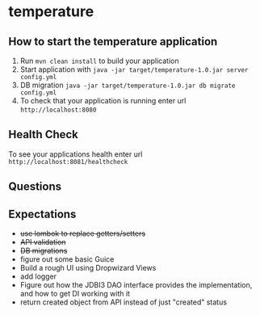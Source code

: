 # temperature

How to start the temperature application
---

1. Run `mvn clean install` to build your application
1. Start application with `java -jar target/temperature-1.0.jar server config.yml`
1. DB migration `java -jar target/temperature-1.0.jar db migrate config.yml`
1. To check that your application is running enter url `http://localhost:8080`

Health Check
---

To see your applications health enter url `http://localhost:8081/healthcheck`

## Questions


## Expectations

- ~~use lombok to replace getters/setters~~
- ~~API validation~~
- ~~DB migrations~~
- figure out some basic Guice
- Build a rough UI using Dropwizard Views
- add logger
- Figure out how the JDBI3 DAO interface provides the implementation, and how to get DI working with it
- return created object from API instead of just "created" status
